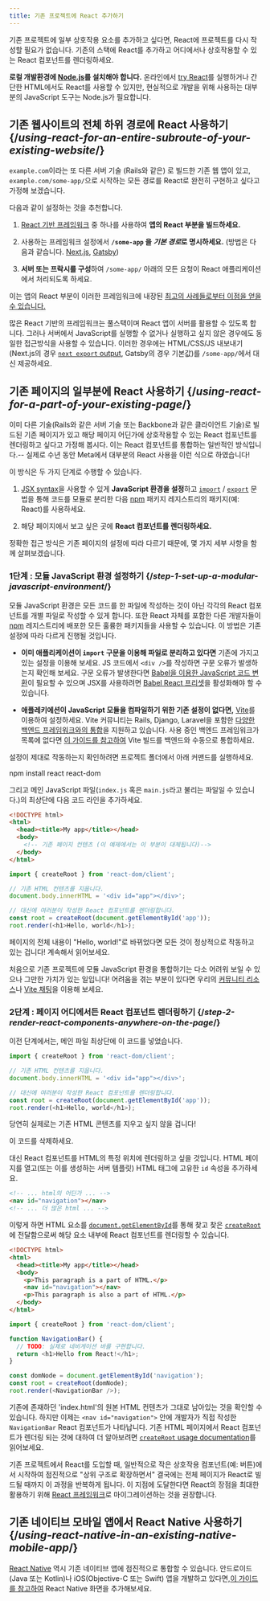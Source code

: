 ```yaml
---
title: 기존 프로젝트에 React 추가하기
---
```


<Intro>

기존 프로젝트에 일부 상호작용 요소를 추가하고 싶다면, React에 프로젝트를 다시 작성할 필요가 없습니다. 기존의 스택에 React를 추가하고 어디에서나 상호작용할 수 있는 React 컴포넌트를 렌더링하세요.

</Intro>

<Note>

**로컬 개발환경에 [Node.js](https://nodejs.org/en/)를 설치해야 합니다.** 온라인에서 [try React](/learn/installation#try-react)를 실행하거나 간단한 HTML에서도 React를 사용할 수 있지만, 현실적으로 개발을 위해 사용하는 대부분의 JavaScript 도구는 Node.js가 필요합니다.

</Note>

## 기존 웹사이트의 전체 하위 경로에 React 사용하기 {/*using-react-for-an-entire-subroute-of-your-existing-website*/}

`example.com`이라는 또 다른 서버 기술 (Rails와 같은) 로 빌드한 기존 웹 앱이 있고, `example.com/some-app/`으로 시작하는 모든 경로를 React로 완전히 구현하고 싶다고 가정해 보겠습니다.

다음과 같이 설정하는 것을 추천합니다.

1. [React 기반 프레임워크](/learn/start-a-new-react-project) 중 하나를 사용하여 **앱의 React 부분을 빌드하세요.**

2. 사용하는 프레임워크 설정에서 **`/some-app` 을 *기본 경로*로 명시하세요.** (방법은 다음과 같습니다. [Next.js](https://nextjs.org/docs/api-reference/next.config.js/basepath), [Gatsby](https://www.gatsbyjs.com/docs/how-to/previews-deploys-hosting/path-prefix/))

3. **서버 또는 프락시를 구성**하여 `/some-app/` 아래의 모든 요청이 React 애플리케이션에서 처리되도록 하세요.

이는 앱의 React 부분이 이러한 프레임워크에 내장된 [최고의 사례들로부터 이점을 얻을 수 있습니다.](/learn/start-a-new-react-project#can-i-use-react-without-a-framework)

많은 React 기반의 프레임워크는 풀스택이며 React 앱이 서버를 활용할 수 있도록 합니다. 그러나 서버에서 JavaScript를 실행할 수 없거나 실행하고 싶지 않은 경우에도 동일한 접근방식을 사용할 수 있습니다. 이러한 경우에는 HTML/CSS/JS 내보내기(Next.js의 경우 [`next export` output](https://nextjs.org/docs/advanced-features/static-html-export), Gatsby의 경우 기본값)를 `/some-app/`에서 대신 제공하세요.

## 기존 페이지의 일부분에 React 사용하기 {/*using-react-for-a-part-of-your-existing-page*/}

이미 다른 기술(Rails와 같은 서버 기술 또는 Backbone과 같은 클라이언트 기술)로 빌드된 기존 페이지가 있고 해당 페이지 어딘가에 상호작용할 수 있는 React 컴포넌트를 렌더링하고 싶다고 가정해 봅시다. 이는 React 컴포넌트를 통합하는 일반적인 방식입니다.-- 실제로 수년 동안 Meta에서 대부분의 React 사용을 이런 식으로 하였습니다!

이 방식은 두 가지 단계로 수행할 수 있습니다.

1. [JSX syntax](/learn/writing-markup-with-jsx)을 사용할 수 있게 **JavaScript 환경을 설정**하고 [`import`](https://developer.mozilla.org/ko/docs/Web/JavaScript/Reference/Statements/import) / [`export`](https://developer.mozilla.org/ko/docs/Web/JavaScript/Reference/Statements/export) 문법을 통해 코드를 모듈로 분리한 다음 [npm](https://www.npmjs.com/) 패키지 레지스트리의 패키지(예: React)를 사용하세요.

2. 해당 페이지에서 보고 싶은 곳에 **React 컴포넌트를 렌더링하세요.**

정확한 접근 방식은 기존 페이지의 설정에 따라 다르기 때문에, 몇 가지 세부 사항을 함께 살펴보겠습니다.

### 1단계 : 모듈 JavaScript 환경 설정하기 {/*step-1-set-up-a-modular-javascript-environment*/}

모듈 JavaScript 환경은 모든 코드를 한 파일에 작성하는 것이 아닌 각각의 React 컴포넌트를 개별 파일로 작성할 수 있게 합니다. 또한 React 자체를 포함한 다른 개발자들이 [npm](https://www.npmjs.com/) 레지스트리에 배포한 모든 훌륭한 패키지들을 사용할 수 있습니다. 이 방법은 기존 설정에 따라 다르게 진행될 것입니다.

* **이미 애플리케이션이 `import` 구문을 이용해 파일로 분리하고 있다면** 기존에 가지고 있는 설정을 이용해 보세요. JS 코드에서 `<div />`를 작성하면 구문 오류가 발생하는지 확인해 보세요. 구문 오류가 발생한다면  [Babel을 이용한 JavaScript 코드 변환](https://babeljs.io/setup)이 필요할 수 있으며 JSX를 사용하려면 [Babel React 프리셋](https://babeljs.io/docs/babel-preset-react)을 활성화해야 할 수 있습니다.

* **애플레키에션이 JavaScript 모듈을 컴파일하기 위한 기존 설정이 없다면,** [Vite](https://vitejs.dev/)를 이용하여 설정하세요. Vite 커뮤니티는 Rails, Django, Laravel을 포함한 [다양한 백엔드 프레임워크와의 통합](https://github.com/vitejs/awesome-vite#integrations-with-backends)을 지원하고 있습니다. 사용 중인 백엔드 프레임워크가 목록에 없다면 [이 가이드를 참고하여](https://vitejs.dev/guide/backend-integration.html) Vite 빌드를 백엔드와 수동으로 통합하세요. 

설정이 제대로 작동하는지 확인하려면 프로젝트 폴더에서 아래 커맨드를 실행하세요.

<TerminalBlock>
npm install react react-dom
</TerminalBlock>

그리고 메인 JavaScript 파일(`index.js` 혹은 `main.js`라고 불리는 파일일 수 있습니다.)의 최상단에 다음 코드 라인을 추가하세요.

<Sandpack>

```html index.html hidden
<!DOCTYPE html>
<html>
  <head><title>My app</title></head>
  <body>
    <!-- 기존 페이지 컨텐츠 (이 예제에서는 이 부분이 대체됩니다)-->
  </body>
</html>
```

```js index.js active
import { createRoot } from 'react-dom/client';

// 기존 HTML 컨텐츠를 지웁니다.
document.body.innerHTML = '<div id="app"></div>';

// 대신에 여러분이 작성한 React 컴포넌트를 렌더링합니다.
const root = createRoot(document.getElementById('app'));
root.render(<h1>Hello, world</h1>);
```

</Sandpack>

페이지의 전체 내용이 "Hello, world!"로 바뀌었다면 모든 것이 정상적으로 작동하고 있는 겁니다! 계속해서 읽어보세요.

<Note>

처음으로 기존 프로젝트에 모듈 JavaScript 환경을 통합하기는 다소 어려워 보일 수 있으나 그만한 가치가 있는 일입니다! 어려움을 겪는 부분이 있다면 우리의 [커뮤니티 리소스](/community)나 [Vite 채팅](https://chat.vitejs.dev/)을 이용해 보세요.

</Note>


### 2단계 : 페이지 어디에서든 React 컴포넌트 렌더링하기 {/*step-2-render-react-components-anywhere-on-the-page*/}
이전 단계에서는, 메인 파일 최상단에 이 코드를 넣었습니다.

```js
import { createRoot } from 'react-dom/client';

// 기존 HTML 컨텐츠를 지웁니다.
document.body.innerHTML = '<div id="app"></div>';

// 대신에 여러분이 작성한 React 컴포넌트를 렌더링합니다.
const root = createRoot(document.getElementById('app'));
root.render(<h1>Hello, world</h1>);
```

당연히 실제로는 기존 HTML 콘텐츠를 지우고 싶지 않을 겁니다!

이 코드를 삭제하세요.

대신 React 컴포넌트를 HTML의 특정 위치에 렌더링하고 싶을 것입니다. HTML 페이지를 열고(또는 이를 생성하는 서버 템플릿) HTML 태그에 고유한 `id` 속성을 추가하세요. 

```html
<!-- ... html의 어딘가 ... -->
<nav id="navigation"></nav>
<!-- ... 더 많은 html ... -->
```

이렇게 하면 HTML 요소를 [`document.getElementById`](https://developer.mozilla.org/ko/docs/Web/API/Document/getElementById)를 통해 찾고 찾은 [`createRoot`](/reference/react-dom/client/createRoot)에 전달함으로써 해당 요소 내부에 React 컴포넌트를 렌더링할 수 있습니다.

<Sandpack>

```html index.html
<!DOCTYPE html>
<html>
  <head><title>My app</title></head>
  <body>
    <p>This paragraph is a part of HTML.</p>
    <nav id="navigation"></nav>
    <p>This paragraph is also a part of HTML.</p>
  </body>
</html>
```

```js index.js active
import { createRoot } from 'react-dom/client';

function NavigationBar() {
  // TODO: 실제로 네비게이션 바를 구현합니다.
  return <h1>Hello from React!</h1>;
}

const domNode = document.getElementById('navigation');
const root = createRoot(domNode);
root.render(<NavigationBar />);
```

</Sandpack>

기존에 존재하던 'index.html'의 원본 HTML 컨텐츠가 그대로 남아있는 것을 확인할 수 있습니다. 하지만 이제는 `<nav id="navigation">` 안에 개발자가 직접 작성한 `NavigationBar` React 컴포넌트가 나타납니다. 기존 HTML 페이지에서 React 컴포넌트가 렌더링 되는 것에 대하여 더 알아보려면 [`createRoot` usage documentation](/reference/react-dom/client/createRoot#rendering-a-page-partially-built-with-react)를 읽어보세요.

기존 프로젝트에서 React를 도입할 때, 일반적으로 작은 상호작용 컴포넌트(예: 버튼)에서 시작하여 점진적으로 "상위 구조로 확장하면서" 결국에는 전체 페이지가 React로 빌드될 때까지 이 과정을 반복하게 됩니다. 이 지점에 도달한다면 React의 장점을 최대한 활용하기 위해 [React 프레임워크](/learn/start-a-new-react-project)로 마이그레이션하는 것을 권장합니다.

## 기존 네이티브 모바일 앱에서 React Native 사용하기 {/*using-react-native-in-an-existing-native-mobile-app*/}

[React Native](https://reactnative.dev/) 역시 기존 네이티브 앱에 점진적으로 통합할 수 있습니다. 안드로이드(Java 또는 Kotlin)나 iOS(Objective-C 또는 Swift) 앱을 개발하고 있다면,[이 가이드를 참고하여](https://reactnative.dev/docs/integration-with-ex요isting-apps) React Native 화면을 추가해보세요.
